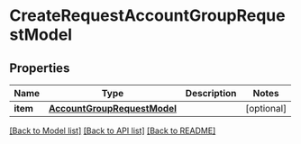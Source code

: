 # CreateRequestAccountGroupRequestModel

## Properties
Name | Type | Description | Notes
------------ | ------------- | ------------- | -------------
**item** | [**AccountGroupRequestModel**](AccountGroupRequestModel.md) |  | [optional] 

[[Back to Model list]](../README.md#documentation-for-models) [[Back to API list]](../README.md#documentation-for-api-endpoints) [[Back to README]](../README.md)

